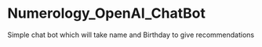 # Numerology_OpenAI_ChatBot
Simple chat bot which will take name and Birthday to give recommendations
